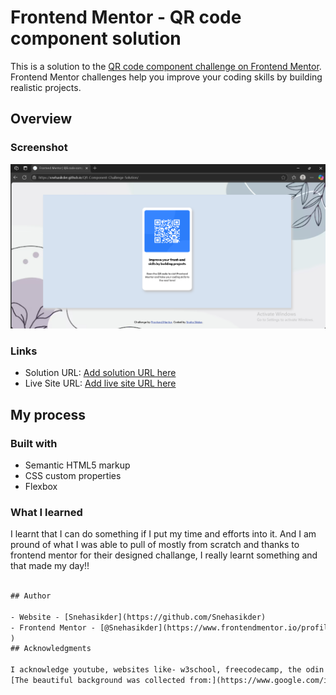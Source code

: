 # Frontend Mentor - QR code component solution

This is a solution to the [QR code component challenge on Frontend Mentor](https://www.frontendmentor.io/challenges/qr-code-component-iux_sIO_H). Frontend Mentor challenges help you improve your coding skills by building realistic projects. 


## Overview

### Screenshot

![](screenshot.png)


### Links

- Solution URL: [Add solution URL here](https://your-solution-url.com)
- Live Site URL: [Add live site URL here](https://your-live-site-url.com)

## My process

### Built with

- Semantic HTML5 markup
- CSS custom properties
- Flexbox



### What I learned

I learnt that I can do something if I put my time and efforts into it. And I am pround of what I was able to pull of mostly from scratch and thanks to frontend mentor for their designed challange, I really learnt something and that made my day!!

```html

## Author

- Website - [Snehasikder](https://github.com/Snehasikder)
- Frontend Mentor - [@Snehasikder](https://www.frontendmentor.io/profile/Snehasikder
)
## Acknowledgments

I acknowledge youtube, websites like- w3school, freecodecamp, the odin project for helping me on this journey to learning something new. Arigatogozaimasu!!!
[The beautiful background was collected from:](https://www.google.com/imgres?q=very%20minimalistic%20background%20design&imgurl=https%3A%2F%2Fimg.freepik.com%2Ffree-vector%2Fprickly-juniper-branch-beige-gray-minimal-background_53876-113047.jpg&imgrefurl=https%3A%2F%2Fwww.freepik.com%2Ffree-photos-vectors%2Fminimal-background&docid=909lhmh4_f8GTM&tbnid=NROvkRZNvR0w0M&vet=12ahUKEwii8OvKqoqOAxVdS2wGHfPuNXcQM3oECGYQAA..i&w=626&h=352&hcb=2&ved=2ahUKEwii8OvKqoqOAxVdS2wGHfPuNXcQM3oECGYQAA#imgrc=NROvkRZNvR0w0M&imgdii=rqwL1QSFdk7WsM/)
